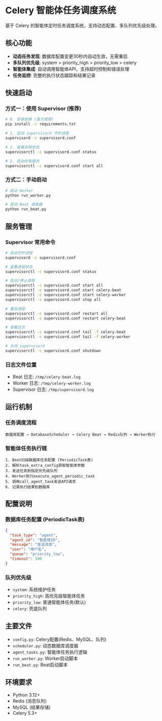 # Celery 智能体任务调度系统

基于 Celery 的智能体定时任务调度系统，支持动态配置、多队列优先级处理。

## 核心功能

- **动态任务发现**: 数据库配置变更30秒内自动生效，无需重启
- **多队列优先级**: system > priority_high > priority_low > celery
- **智能体集成**: 自动调用智能体API，支持超时控制和错误处理
- **任务监控**: 完整的执行状态跟踪和结果记录

## 快速启动

### 方式一：使用 Supervisor (推荐)
```bash
# 0. 安装依赖 (首次使用)
pip install -r requirements.txt

# 1. 启动 supervisord 守护进程
supervisord -c supervisord.conf

# 2. 查看进程状态
supervisorctl -c supervisord.conf status

# 3. 启动所有服务
supervisorctl -c supervisord.conf start all
```

### 方式二：手动启动
```bash
# 启动 Worker
python run_worker.py

# 启动 Beat 调度器  
python run_beat.py
```

## 服务管理

### Supervisor 常用命令
```bash
# 启动守护进程
supervisord -c supervisord.conf

# 查看进程状态
supervisorctl -c supervisord.conf status

# 启动/停止进程
supervisorctl -c supervisord.conf start all
supervisorctl -c supervisord.conf start celery-beat
supervisorctl -c supervisord.conf start celery-worker
supervisorctl -c supervisord.conf stop all

# 重启进程
supervisorctl -c supervisord.conf restart all
supervisorctl -c supervisord.conf restart celery-beat

# 查看日志
supervisorctl -c supervisord.conf tail -f celery-beat
supervisorctl -c supervisord.conf tail -f celery-worker

# 关闭 supervisord
supervisorctl -c supervisord.conf shutdown
```

### 日志文件位置
- Beat 日志: `/tmp/celery-beat.log`
- Worker 日志: `/tmp/celery-worker.log`
- Supervisor 日志: `/tmp/supervisord.log`

## 运行机制

### 任务调度流程
```
数据库配置 → DatabaseScheduler → Celery Beat → Redis队列 → Worker执行
```

### 智能体任务执行链
```
1. Beat扫描数据库任务配置 (PeriodicTask表)
2. 解析task_extra_config获取智能体参数
3. 发送任务到指定优先级队列
4. Worker执行execute_agent_periodic_task
5. 调用call_agent_task发送API请求
6. 记录执行结果到数据库
```

## 配置说明

### 数据库任务配置 (PeriodicTask表)
```json
{
  "task_type": "agent",
  "agent_id": "智能体ID", 
  "message": "发送消息",
  "user": "用户名",
  "queue": "priority_low",
  "timeout": 300
}
```

### 队列优先级
- `system`: 系统维护任务
- `priority_high`: 高优先级智能体任务  
- `priority_low`: 普通智能体任务(默认)
- `celery`: 兜底队列

## 主要文件

- `config.py`: Celery配置(Redis、MySQL、队列)
- `scheduler.py`: 动态数据库调度器
- `agent_tasks.py`: 智能体任务执行逻辑
- `run_worker.py`: Worker启动脚本
- `run_beat.py`: Beat启动脚本

## 环境要求

- Python 3.12+
- Redis (消息队列)
- MySQL (结果存储)
- Celery 5.3+
